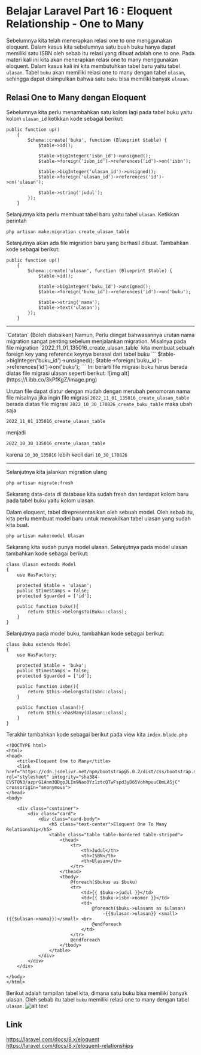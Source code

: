 # Belajar Laravel Part 16 : Eloquent Relationship - One to Many
Sebelumnya kita telah menerapkan relasi one to one menggunakan eloquent. Dalam kasus kita sebelumnya satu buah buku hanya dapat memiliki satu ISBN oleh sebab itu relasi yang dibuat adalah one to one. Pada materi kali ini kita akan menerapkan relasi one to many menggunakan eloquent. Dalam kasus kali ini kita membutuhkan tabel baru yaitu tabel `ulasan`. Tabel `buku` akan memiliki relasi one to many dengan tabel `ulasan`, sehingga dapat disimpulkan bahwa satu `buku` bisa memiliki banyak `ulasan`.

## Relasi One to Many dengan Eloquent
Sebelumnya kita perlu menambahkan satu kolom lagi pada tabel buku yaitu kolom `ulasan_id` ketikkan kode sebagai berikut:
```
public function up()
    {
        Schema::create('buku', function (Blueprint $table) {
            $table->id();

            $table->bigInteger('isbn_id')->unsigned();
            $table->foreign('isbn_id')->references('id')->on('isbn');

            $table->bigInteger('ulasan_id')->unsigned();
            $table->foreign('ulasan_id')->references('id')->on('ulasan');

            $table->string('judul');
        });
    }
```
Selanjutnya kita perlu membuat tabel baru yaitu tabel `ulasan`. Ketikkan perintah
```
php artisan make:migration create_ulasan_table
```
Selanjutnya akan ada file migration baru yang berhasil dibuat. Tambahkan kode sebagai berikut:
```
public function up()
    {
        Schema::create('ulasan', function (Blueprint $table) {
            $table->id();

            $table->bigInteger('buku_id')->unsigned();
            $table->foreign('buku_id')->references('id')->on('buku');
            
            $table->string('nama');
            $table->text('ulasan');
        });
    }
```
<hr>
`Catatan` (Boleh diabaikan)  
 Namun, Perlu diingat bahwasannya urutan nama migration sangat penting sebelum menjalankan migration. Misalnya pada file migration `2022_11_01_135016_create_ulasan_table` kita membuat sebuah foreign key yang reference keynya berasal dari tabel buku
 ```
 $table->bigInteger('buku_id')->unsigned();
 $table->foreign('buku_id')->references('id')->on('buku');
 ```
Ini berarti file migrasi buku harus berada diatas file migrasi ulasan seperti berikut:
![img alt](https://i.ibb.co/3kPfKgZ/image.png)

Urutan file dapat diatur dengan mudah dengan merubah penomoran nama file misalnya jika ingin file migrasi `2022_11_01_135016_create_ulasan_table` berada diatas file migrasi `2022_10_30_170826_create_buku_table` maka ubah saja
```
2022_11_01_135016_create_ulasan_table
```
menjadi
```
2022_10_30_135016_create_ulasan_table
```
karena `10_30_135016` lebih kecil dari `10_30_170826`  
<hr>


Selanjutnya kita jalankan migration ulang
```
php artisan migrate:fresh
```
Sekarang data-data di database kita sudah fresh dan terdapat kolom baru pada tabel buku yaitu kolom ulasan.

Dalam eloquent, tabel direpresentasikan oleh sebuah model. Oleh sebab itu, kita perlu membuat model baru untuk mewakilkan tabel ulasan yang sudah kita buat.
```
php artisan make:model Ulasan
```
Sekarang kita sudah punya model ulasan. Selanjutnya pada model ulasan tambahkan kode sebagai berikut:
```
class Ulasan extends Model
{
    use HasFactory;

    protected $table = 'ulasan';
    public $timestamps = false;
    protected $guarded = ['id'];

    public function buku(){
        return $this->belongsTo(Buku::class);
    }
}
```
Selanjutnya pada model buku, tambahkan kode sebagai berikut:
```
class Buku extends Model
{
    use HasFactory;

    protected $table = 'buku';
    public $timestamps = false;
    protected $guarded = ['id'];

    public function isbn(){
        return $this->belongsTo(Isbn::class);
    }

    public function ulasan(){
        return $this->hasMany(Ulasan::class);
    }
}
```
Terakhir tambahkan kode sebagai berikut pada view kita `index.blade.php`
```
<!DOCTYPE html>
<html>
<head>
	<title>Eloquent One to Many</title>
	<link href="https://cdn.jsdelivr.net/npm/bootstrap@5.0.2/dist/css/bootstrap.min.css" rel="stylesheet" integrity="sha384-EVSTQN3/azprG1Anm3QDgpJLIm9Nao0Yz1ztcQTwFspd3yD65VohhpuuCOmLASjC" crossorigin="anonymous">
</head>
<body>
 
	<div class="container">
		<div class="card">
			<div class="card-body">
				<h5 class="text-center">Eloquent One To Many Relationship</h5>
				<table class="table table-bordered table-striped">
					<thead>
						<tr>
							<th>Judul</th>
							<th>ISBN</th>
							<th>Ulasan</th>
						</tr>
					</thead>
					<tbody>
						@foreach($bukus as $buku)
						<tr>
							<td>{{ $buku->judul }}</td>
							<td>{{ $buku->isbn->nomor }}</td>
							<td>
								@foreach($buku->ulasans as $ulasan)
								   	-{{$ulasan->ulasan}} <small>({{$ulasan->nama}})</small> <br>
								@endforeach
							</td>
						</tr>
						@endforeach
					</tbody>
				</table>
			</div>
		</div>
	</div>
 
</body>
</html>
```
Berikut adalah tampilan tabel kita, dimana satu buku bisa memiliki banyak ulasan. Oleh sebab itu tabel `buku` memiliki relasi one to many dengan tabel `ulasan`.
![alt text](https://i.ibb.co/Xx0bQSt/image.png)




## Link
https://laravel.com/docs/8.x/eloquent
https://laravel.com/docs/8.x/eloquent-relationships




